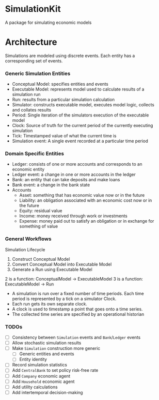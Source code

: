 # SimulationKit

A package for simulating economic models

# Architecture

Simulations are modeled using discrete events. Each entity has a corresponding set of events.

### Generic Simulation Entities

- Conceptual Model: specifies entities and events
- Executable Model: represents model used to calculate results of a simulation run
- Run: results from a particular simulation calculation
- Simulator: constructs executable model, executes model logic, collects and collates results
- Period: Single iteration of the simulators execution of the executable model
- Clock: Source of truth for the current period of the currently executing simulation
- Tick: Timestamped value of what the current time is
- Simulation event: A single event recorded at a particular time period

### Domain Specific Entities

- Ledger: consists of one or more accounts and corresponds to an economic entity
- Ledger event: a change in one or more accounts in the ledger
- Bank: an entity that can take deposits and make loans
- Bank event: a change in the bank state
- Accounts
    - Asset: something that has economic value now or in the future
    - Liability: an obligation associated with an economic cost now or in the future
    - Equity: residual value
    - Income: money received through work or investments
    - Expense: money paid out to satisfy an obligation or in exchange for something of value

### General Workflows

Simulation Lifecycle
1. Construct Conceptual Model 
2. Convert Conceptual Model into Executable Model
3. Generate a Run using Executable Model

2 is a function: ConceptualModel -> ExecutableModel
3 is a function: ExecutableModel -> Run

- A simulation is run over a fixed number of time periods. Each time period is represented by a tick on a simulator Clock.
- Each run gets its own separate clock.
- A clock is used to timestamp a point that goes onto a time series.
- The collected time series are specified by an operational historian

### TODOs
- [ ] Consistency between `Simulation` events and `Bank`/`Ledger` events
- [ ] Allow stochastic simulation results
- [ ] Make `Simulation` construction more generic
    - [ ] Generic entities and events
    - [ ] Entity identity
- [ ] Record simulation statistics
- [ ] Add `CentralBank` to set policy risk-free rate
- [ ] Add `Company` economic agent
- [ ] Add `Household` economic agent
- [ ] Add utility calculations
- [ ] Add intertemporal decision-making
